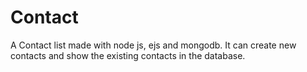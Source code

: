# Contact

A Contact list made with node js, ejs and mongodb.
It can create new contacts and show the existing contacts in the database.
